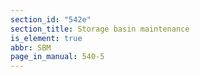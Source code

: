 ```yaml
---
section_id: "542e"
section_title: Storage basin maintenance
is_element: true
abbr: SBM
page_in_manual: 540-5
---
```

